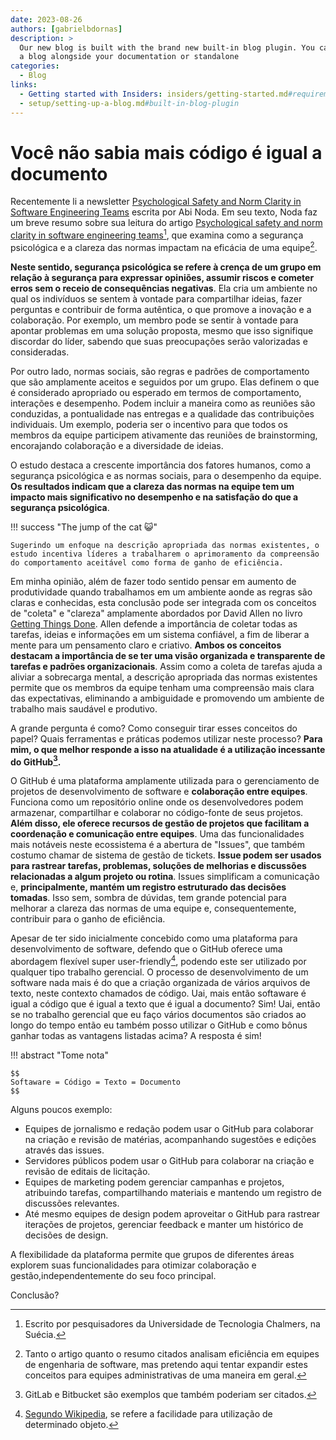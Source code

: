 ```yaml
---
date: 2023-08-26
authors: [gabrielbdornas]
description: >
  Our new blog is built with the brand new built-in blog plugin. You can build
  a blog alongside your documentation or standalone
categories:
  - Blog
links:
  - Getting started with Insiders: insiders/getting-started.md#requirements
  - setup/setting-up-a-blog.md#built-in-blog-plugin
---
```


# Você não sabia mais código é igual a documento

Recentemente li a newsletter [Psychological Safety and Norm Clarity in Software Engineering Teams](https://newsletter.abinoda.com/p/engineering-team-norm-clarity?utm_source=post-email-title&publication_id=996688&post_id=136340388&isFreemail=true&utm_medium=email) escrita por Abi Noda.
Em seu texto, Noda faz um breve resumo sobre sua leitura do artigo [Psychological safety and norm clarity in software engineering teams](https://dl.acm.org/doi/10.1145/3195836.3195847?utm_source=substack&utm_medium=email)[^1], que examina como a segurança psicológica e a clareza das normas impactam na eficácia de uma equipe[^2].

**Neste sentido, segurança psicológica se refere à crença de um grupo em relação à segurança para expressar opiniões, assumir riscos e cometer erros sem o receio de consequências negativas**.
Ela cria um ambiente no qual os indivíduos se sentem à vontade para compartilhar ideias, fazer perguntas e contribuir de forma autêntica, o que promove a inovação e a colaboração.
Por exemplo, um membro pode se sentir à vontade para apontar problemas em uma solução proposta, mesmo que isso signifique discordar do líder, sabendo que suas preocupações serão valorizadas e consideradas.

Por outro lado, normas sociais, são regras e padrões de comportamento que são amplamente aceitos e seguidos por um grupo.
Elas definem o que é considerado apropriado ou esperado em termos de comportamento, interações e desempenho.
Podem incluir a maneira como as reuniões são conduzidas, a pontualidade nas entregas e a qualidade das contribuições individuais.
Um exemplo, poderia ser o incentivo para que todos os membros da equipe participem ativamente das reuniões de brainstorming, encorajando colaboração e a diversidade de ideias.

O estudo destaca a crescente importância dos fatores humanos, como a segurança psicológica e as normas sociais, para o desempenho da equipe.
**Os resultados indicam que a clareza das normas na equipe tem um impacto mais significativo no desempenho e na satisfação do que a segurança psicológica**.

!!! success "The jump of the cat :smiley_cat:"

    Sugerindo um enfoque na descrição apropriada das normas existentes, o estudo incentiva líderes a trabalharem o aprimoramento da compreensão do comportamento aceitável como forma de ganho de eficiência.

Em minha opinião, além de fazer todo sentido pensar em aumento de produtividade quando trabalhamos em um ambiente aonde as regras são claras e conhecidas, esta conclusão pode ser integrada com  os conceitos de "coleta" e "clareza" amplamente abordados por David Allen no livro [Getting Things Done](https://www.amazon.com/Getting-Things-Done-Stress-Free-Productivity/dp/0143126563).
Allen defende a importância de coletar todas as tarefas, ideias e informações em um sistema confiável, a fim de liberar a mente para um pensamento claro e criativo.
**Ambos os conceitos destacam a importância de se ter uma visão organizada e transparente de tarefas e padrões organizacionais**.
Assim como a coleta de tarefas ajuda a aliviar a sobrecarga mental, a descrição apropriada das normas existentes permite que os membros da equipe tenham uma compreensão mais clara das expectativas, eliminando a ambiguidade e promovendo um ambiente de trabalho mais saudável e produtivo.

A grande pergunta é como?
Como conseguir tirar esses conceitos do papel?
Quais ferramentas e práticas podemos utilizar neste processo?
**Para mim, o que melhor responde a isso na atualidade
é a utilização incessante do GitHub[^3].**

O GitHub é uma plataforma amplamente utilizada para o gerenciamento de projetos de desenvolvimento de software e **colaboração entre equipes**. Funciona como um repositório online onde os desenvolvedores podem armazenar, compartilhar e colaborar no código-fonte de seus projetos. **Além disso, ele oferece recursos de gestão de projetos que facilitam a coordenação e comunicação entre equipes**.
Uma das funcionalidades mais notáveis neste ecossistema é a abertura de "Issues", que também costumo chamar de sistema de gestão de tickets.
**Issue podem ser usados para rastrear tarefas, problemas, soluções de melhorias e discussões relacionadas a algum projeto ou rotina**.
Issues simplificam a comunicação e, **principalmente, mantém um registro estruturado das decisões tomadas**.
Isso sem, sombra de dúvidas, tem grande potencial para melhorar a clareza das normas de uma equipe e, consequentemente, contribuir para o ganho de eficiência.

Apesar de ter sido inicialmente concebido como uma plataforma para desenvolvimento de software, defendo que o GitHub oferece uma abordagem flexível super user-friendly[^4], podendo este ser utilizado por qualquer tipo trabalho gerencial.
O processo de desenvolvimento de um software nada mais é do que a criação organizada de vários arquivos de texto, neste contexto chamados de código.
Uai, mais então softaware é igual a código que é igual a texto que é igual a documento?
Sim!
Uai, então se no trabalho gerencial que eu faço vários documentos são criados ao longo do tempo então eu também posso utilizar o GitHub e como bônus ganhar todas as vantagens listadas acima?
A resposta é sim!

!!! abstract "Tome nota"

    $$
    Softaware = Código = Texto = Documento
    $$

Alguns poucos exemplo:

- Equipes de jornalismo e redação podem usar o GitHub para colaborar na criação e revisão de matérias, acompanhando sugestões e edições através das issues.
- Servidores públicos podem usar o GitHub para colaborar na criação e revisão de editais de licitação.
- Equipes de marketing podem gerenciar campanhas e projetos, atribuindo tarefas, compartilhando materiais e mantendo um registro de discussões relevantes.
- Até mesmo equipes de design podem aproveitar o GitHub para rastrear iterações de projetos, gerenciar feedback e manter um histórico de decisões de design.

A flexibilidade da plataforma permite que grupos de diferentes áreas explorem suas funcionalidades para otimizar colaboração e gestão,independentemente do seu foco principal.

Conclusão?

[^1]: Escrito por pesquisadores da Universidade de Tecnologia Chalmers, na Suécia.
[^2]: Tanto o artigo quanto o resumo citados analisam eficiência em equipes de engenharia de software, mas pretendo aqui tentar expandir estes conceitos para equipes administrativas de uma maneira em geral.
[^3]: GitLab e Bitbucket são exemplos que também poderiam ser citados.
[^4]: [Segundo Wikipedia](https://en.wikipedia.org/wiki/User_Friendly_(disambiguation)), se refere a facilidade para utilização de determinado objeto.
